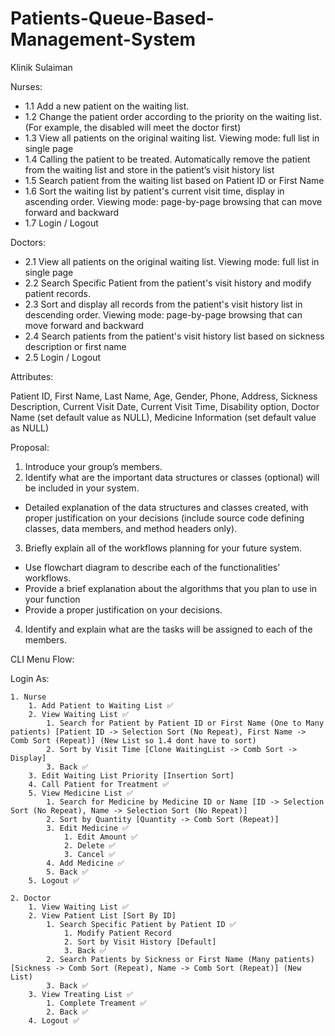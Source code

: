# Patients-Queue-Based-Management-System

Klinik Sulaiman

Nurses:
  - 1.1 Add a new patient on the waiting list.
  - 1.2 Change the patient order according to the priority on the waiting list. (For example, the disabled will meet the doctor first)
  - 1.3 View all patients on the original waiting list. Viewing mode: full list in single page
  - 1.4 Calling the patient to be treated. Automatically remove the patient from the waiting list and store in the patient’s visit history list
  - 1.5 Search patient from the waiting list based on Patient ID or First Name
  - 1.6 Sort the waiting list by patient's current visit time, display in ascending order. Viewing mode: page-by-page browsing that can move forward and backward
  - 1.7 Login / Logout

Doctors:
  - 2.1 View all patients on the original waiting list. Viewing mode: full list in single page
  - 2.2 Search Specific Patient from the patient's visit history and modify patient records.
  - 2.3 Sort and display all records from the patient's visit history list in descending order. Viewing mode: page-by-page browsing that can move forward and backward
  - 2.4 Search patients from the patient's visit history list based on sickness description or first name
  - 2.5 Login / Logout

Attributes:

Patient ID, First Name, Last Name, Age, Gender, Phone, Address, Sickness Description, Current Visit Date, Current Visit Time, Disability option, Doctor Name (set default value as NULL), Medicine Information (set default value as NULL)

Proposal:

  1. Introduce your group’s members.
  2. Identify what are the important data structures or classes (optional) will be included in your system.
  - Detailed explanation of the data structures and classes created, with proper justification on your decisions (include source code defining classes, data members, and method headers only).
  3. Briefly explain all of the workflows planning for your future system.
  - Use flowchart diagram to describe each of the functionalities’ workflows.
  - Provide a brief explanation about the algorithms that you plan to use in your function
  - Provide a proper justification on your decisions.
  4. Identify and explain what are the tasks will be assigned to each of the members.

CLI Menu Flow:

Login As:

	1. Nurse
		1. Add Patient to Waiting List ✅
		2. View Waiting List ✅
			1. Search for Patient by Patient ID or First Name (One to Many patients) [Patient ID -> Selection Sort (No Repeat), First Name -> Comb Sort (Repeat)] (New List so 1.4 dont have to sort)
			2. Sort by Visit Time [Clone WaitingList -> Comb Sort -> Display]
			3. Back ✅
		3. Edit Waiting List Priority [Insertion Sort]
		4. Call Patient for Treatment ✅
		5. View Medicine List ✅
			1. Search for Medicine by Medicine ID or Name [ID -> Selection Sort (No Repeat), Name -> Selection Sort (No Repeat)]
			2. Sort by Quantity [Quantity -> Comb Sort (Repeat)]
			3. Edit Medicine ✅
				1. Edit Amount ✅
				2. Delete ✅
				3. Cancel ✅
			4. Add Medicine ✅
			5. Back ✅
		5. Logout ✅

	2. Doctor
		1. View Waiting List ✅
		2. View Patient List [Sort By ID]
			1. Search Specific Patient by Patient ID ✅
				1. Modify Patient Record
				2. Sort by Visit History [Default]
				3. Back ✅
			2. Search Patients by Sickness or First Name (Many patients) [Sickness -> Comb Sort (Repeat), Name -> Comb Sort (Repeat)] (New List)
			3. Back ✅
		3. View Treating List ✅
			1. Complete Treament ✅
			2. Back ✅
		4. Logout ✅
